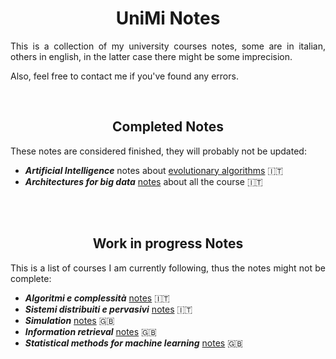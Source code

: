 <h1 align="center"> UniMi Notes</h1>

<p align="justify">
This is a collection of my university courses notes, some are in italian, others in english, in the latter case there might be some imprecision.

Also, feel free to contact me if you've found any errors.
</p>
<br>

<h2 align="center"> Completed Notes</h1>

<p align="justify">
These notes are considered finished, they will probably not be updated:
</p>

* ***Artificial Intelligence*** notes about [evolutionary algorithms](https://github.com/tomfran/unimi-notes/blob/main/artificial-intelligence/evolutionary.pdf) :it:
* ***Architectures for big data*** [notes](https://github.com/tomfran/unimi-notes/blob/main/architectures-big-data/architectures-for-big-data.pdf) about all the course :it:

<br>
<br>

<h2 align="center"> Work in progress Notes</h1>

<p align="justify">
This is a list of courses I am currently following, thus the notes 
might not be complete:
</p>

* ***Algoritmi e complessità*** [notes](https://github.com/tomfran/unimi-notes/blob/main/algoritmi-complessita/algo_comp.pdf) :it:
* ***Sistemi distribuiti e pervasivi*** [notes](https://github.com/tomfran/unimi-notes/blob/main/sistemi-distribuiti/sistemi-distribuiti.pdf) :it:
* ***Simulation*** [notes](https://github.com/tomfran/unimi-notes/blob/main/simulation/simulation.pdf) :gb:
* ***Information retrieval*** [notes](https://github.com/tomfran/unimi-notes/blob/main/information-retrieval/information-retrieval.pdf) :gb:
* ***Statistical methods for machine learning*** [notes](https://github.com/tomfran/unimi-notes/blob/main/statistical-methods-machine-learning/statistical-methods.pdf) :gb:
